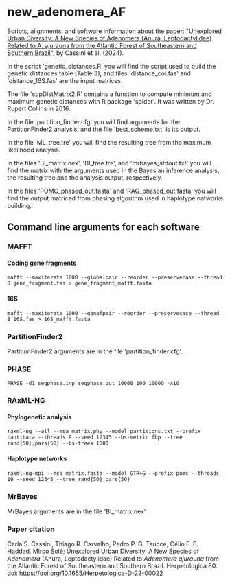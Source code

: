 # new_adenomera_AF
Scripts, alignments, and software information about the paper: ["Unexplored Urban Diversity: A New Species of Adenomera (Anura, Leptodactylidae) Related to A. ajurauna from the Atlantic Forest of Southeastern and Southern Brazil"](https://doi.org/10.1655/Herpetologica-D-22-00022), by Cassini et al. (2024).

In the script 'genetic_distances.R' you will find the script used to build the genetic distances table (Table 3), and files 'distance_coi.fas' and 'distance_16S.fas' are the input matrices.

The file 'sppDistMatrix2.R' contains a function to compute minimum and maximum genetic distances with R package 'spider'. It was written by Dr. Rupert Collins in 2016.

In the file 'partition_finder.cfg' you will find arguments for the PartitionFinder2 analysis, and the file 'best_scheme.txt' is its output.

In the file 'ML_tree.tre' you will find the resulting tree from the maximum likelihood analysis.

In the files 'BI_matrix.nex',  'BI_tree.tre', and 'mrbayes_stdout.txt' you will find the matrix with the arguments used in the Bayesian inference analysis, the resulting tree and the analysis output, respectively.

In the files 'POMC_phased_out.fasta' and 'RAG_phased_out.fasta' you will find the output matriced from phasing algorithm used in haplotype natworks building.

## Command line arguments for each software
### MAFFT
#### Coding gene fragments
`
mafft --maxiterate 1000 --globalpair --reorder --preservecase --thread 8 gene_fragment.fas > gene_fragment_mafft.fasta
`
#### 16S
`
mafft --maxiterate 1000 --genafpair --reorder --preservecase --thread 8 16S.fas > 16S_mafft.fasta
`
### PartitionFinder2

PartitionFinder2 arguments are in the file 'partition_finder.cfg'.

### PHASE
`
PHASE -d1 seqphase.inp seqphase.out 10000 100 10000 -x10 
`

### RAxML-NG
#### Phylogenetic analysis
`
raxml-ng --all --msa matrix.phy --model partitions.txt --prefix cantitata --threads 8 --seed 12345 --bs-metric fbp --tree rand{50},pars{50} --bs-trees 1000
`
#### Haplotype networks
`
raxml-ng-mpi --msa matrix.fasta --model GTR+G --prefix pomc --threads 10 --seed 12345 --tree rand{50},pars{50}
`
### MrBayes

MrBayes arguments are in the file 'BI_matrix.nex'

### Paper citation

Carla S. Cassini, Thiago R. Carvalho, Pedro P. G. Taucce, Célio F. B. Haddad, Mirco Solé; Unexplored Urban Diversity: A New Species of _Adenomera_ (Anura, Leptodactylidae) Related to _Adenomera ajurauna_ from the Atlantic Forest of Southeastern and Southern Brazil. Herpetologica 80. doi: https://doi.org/10.1655/Herpetologica-D-22-00022
